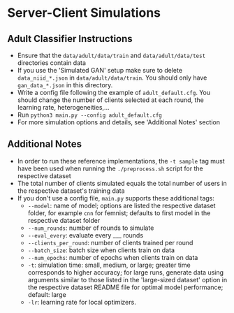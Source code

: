 # Server-Client Simulations

## Adult Classifier Instructions
- Ensure that the ```data/adult/data/train``` and ```data/adult/data/test``` directories contain data
- If you use the 'Simulated GAN' setup make sure to delete ```data_niid_*.json``` in ```data/adult/data/train```. You should only have ```gan_data_*.json``` in this directory.
- Write a config file following the example of ```adult_default.cfg```. You should change the number of clients selected at each round, the learning rate, heterogeneities,...
- Run ```python3 main.py --config adult_default.cfg```
- For more simulation options and details, see 'Additional Notes' section

## Additional Notes
- In order to run these reference implementations, the ```-t sample``` tag must have been used when running the ```./preprocess.sh``` script for the respective dataset
- The total number of clients simulated equals the total number of users in the respective dataset's training data
- If you don't use a config file, ```main.py``` supports these additional tags:
    - ```--model```: name of model; options are listed the respective dataset folder, for example ```cnn``` for femnist; defaults to first model in the respective dataset folder
    - ```--num_rounds```: number of rounds to simulate
    - ```--eval_every```: evaluate every ___ rounds
    - ```--clients_per_round```: number of clients trained per round
    - ```--batch_size```: batch size when clients train on data
    - ```--num_epochs```: number of epochs when clients train on data
    - ```-t```: simulation time: small, medium, or large; greater time corresponds to higher accuracy; for large runs, generate data using arguments similar to those listed in the 'large-sized dataset' option in the respective dataset README file for optimal model performance; default: large
    - ```-lr```: learning rate for local optimizers. 
